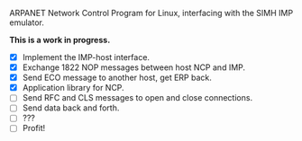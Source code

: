 ARPANET Network Control Program for Linux,
interfacing with the SIMH IMP emulator.

**This is a work in progress.**

- [x] Implement the IMP-host interface.
- [x] Exchange 1822 NOP messages between host NCP and IMP.
- [x] Send ECO message to another host, get ERP back.
- [x] Application library for NCP.
- [ ] Send RFC and CLS messages to open and close connections.
- [ ] Send data back and forth.
- [ ] ???
- [ ] Profit!
